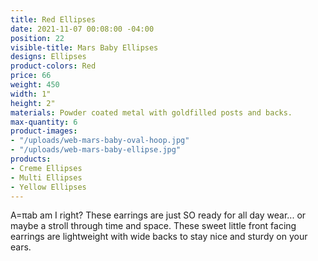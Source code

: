 ```yaml
---
title: Red Ellipses
date: 2021-11-07 00:08:00 -04:00
position: 22
visible-title: Mars Baby Ellipses
designs: Ellipses
product-colors: Red
price: 66
weight: 450
width: 1"
height: 2"
materials: Powder coated metal with goldfilled posts and backs.
max-quantity: 6
product-images:
- "/uploads/web-mars-baby-oval-hoop.jpg"
- "/uploads/web-mars-baby-ellipse.jpg"
products:
- Creme Ellipses
- Multi Ellipses
- Yellow Ellipses
---
```


A=πab am I right? These earrings are just SO ready for all day wear... or maybe a stroll through time and space. These sweet little front facing earrings are lightweight with wide backs to stay nice and sturdy on your ears. 